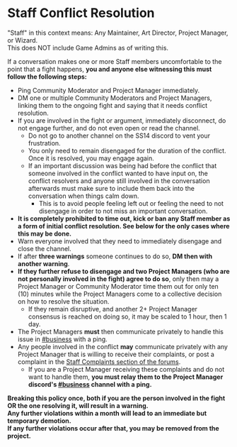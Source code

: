 ﻿# Staff Conflict Resolution
"Staff" in this context means: Any Maintainer, Art Director, Project Manager, or Wizard.  
This does NOT include Game Admins as of writing this.

If a conversation makes one or more Staff members uncomfortable to the point that a fight happens, **you and anyone else witnessing this must follow the following steps:**
- Ping Community Moderator and Project Manager immediately.
- DM one or multiple Community Moderators and Project Managers, linking them to the ongoing fight and saying that it needs conflict resolution.
- If you are involved in the fight or argument, immediately disconnect, do not engage further, and do not even open or read the channel.
  - Do not go to another channel on the SS14 discord to vent your frustration.
  - You only need to remain disengaged for the duration of the conflict. Once it is resolved, you may engage again.
  - If an important discussion was being had before the conflict that someone involved in the conflict wanted to have input on, the conflict resolvers and anyone still involved in the conversation afterwards must make sure to include them back into the conversation when things calm down.
    - This is to avoid people feeling left out or feeling the need to not disengage in order to not miss an important conversation.
- **It is completely prohibited to time out, kick or ban any Staff member as a form of initial conflict resolution. See below for the only cases where this may be done.**
- Warn everyone involved that they need to immediately disengage and close the channel.
- If after **three warnings** someone continues to do so, **DM then with another warning**.
- **If they further refuse to disengage and two Project Managers (who are not personally involved in the fight) agree to do so**, only then may a Project Manager or Community Moderator time them out for only ten (10) minutes while the Project Managers come to a collective decision on how to resolve the situation.
  - If they remain disruptive, and another 2+ Project Manager consensus is reached on doing so, it may be scaled to 1 hour, then 1 day.
- The Project Managers **must** then communicate privately to handle this issue in [#business](https://discord.com/channels/1083301917503000586/1083348051768381530) with a ping.
- Any people involved in the conflict **may** communicate privately with any Project Manager that is willing to receive their complaints, or post a complaint in the [Staff Complaints section of the forums](https://forum.spacestation14.com/c/staff-complaints/14).
  - If you are a Project Manager receiving these complaints and do not want to handle them, **you must relay them to the Project Manager discord's [#business](https://discord.com/channels/1083301917503000586/1083348051768381530) channel with a ping.**

**Breaking this policy once, both if you are the person involved in the fight OR the one resolving it, will result in a warning.**  
**Any further violations within a month will lead to an immediate but temporary demotion.**  
**If any further violations occur after that, you may be removed from the project.**
